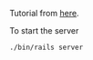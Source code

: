 Tutorial from [here](http://guides.rubyonrails.org/getting_started.html).

To start the server
```
./bin/rails server
```
